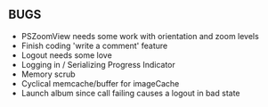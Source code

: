 BUGS
---
- PSZoomView needs some work with orientation and zoom levels
- Finish coding 'write a comment' feature
- Logout needs some love
- Logging in / Serializing Progress Indicator
- Memory scrub
- Cyclical memcache/buffer for imageCache
- Launch album since call failing causes a logout in bad state